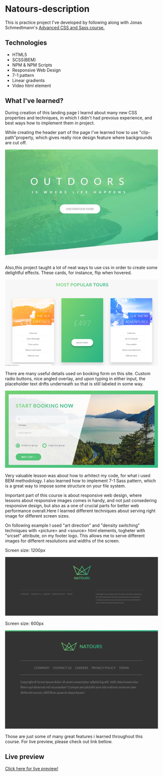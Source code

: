 # Natours-description

This is practice project I've developed by following along with Jonas Schmedtmann's <a href="https://www.udemy.com/advanced-css-and-sass/" rel="nofollow"> Advanced CSS and Sass course.</a>

<h2>Technologies</h2>

<ul>
  <li>HTML5</li>
  <li>SCSS(BEM)</li>
  <li>NPM & NPM Scripts</li>
  <li>Responsive Web Design</li>
  <li>7-1 pattern</li>
  <li>Linear gradients</li>
  <li>Video html element</li>
</ul>

<h2>What I've learned?</h2>

During creation of this landing page I learnd about many new CSS properties and techniques, in which I didn't had
prevoius experience, and best ways how to implement them in project.

While creating the header part of the page I've learned how to use "clip-path"property, which gives really nice
design feature where backgrounds are cut off.

<img src="img/Natours_shot.JPG">

Also,this project taught a lot of neat ways to use css in order to create some delightful effects.
These cards, for instance, flip when hovered.

<img src="img/flipping_cards.JPG" width="600px">

There are many useful details used on booking form on this site.
Custom radio buttons, nice angled overlay, and upon typing in either input, the placeholder text
drifts underneath so that is still labeled in some way.

<img src="img/booking.png" width="600px">

Very valuable lesson was about how to arhitect my code, for what i used BEM methodology.
I also learned how to implement 7-1 Sass pattern, which is a great way to impose some
structure on your file system.

Important part of this course is about responsive web design, where lessons about responsive images comes in handy,
and not just consedering responsive design, but also as a one of crucial parts for better 
web performance overall.Here I learned different techniques about serving right image for different screen sizes.

On following example I used "art direction" and "density switching" techniques with &lt;picture&gt; and &lt;source&gt; html elements, togheter with "srcset" attribute,
on my footer logo.
This allows me to serve different images for different resolutions and widths of the screen.


Screen size: 1200px

<img src="img/logo-2.png">

Screen size: 600px

<img src="img/logo-1.png">

Those are just some of many great features i learned throughout this course.
For live preview, please check out link bellow.

<h2>Live preview</h2>

<a href="https://natours-bay-kappa.vercel.app/">Click here for live preview!</a>
